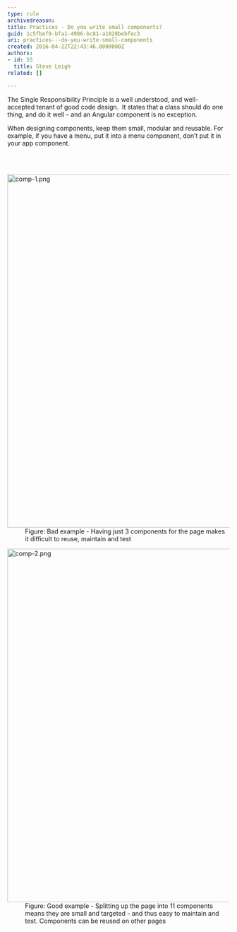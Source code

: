 ```yaml
---
type: rule
archivedreason: 
title: Practices - Do you write small components?
guid: 1c5fbef9-bfa1-4986-bc81-a1028bebfec3
uri: practices---do-you-write-small-components
created: 2016-04-22T22:43:46.0000000Z
authors:
- id: 55
  title: Steve Leigh
related: []

---
```



<p class="p1">The Single Responsibility Principle is a well understood, and&#160;well-accepted&#160;tenant of good code design.&#160; It states that a class should do one thing, and do it well – and an Angular&#160;component is no exception.</p><p class="p1">When designing components, keep them small, modular and reusable. For example, if you have a menu, put it into a menu component, don’t put it in your app component.<br></p>
<br><excerpt class='endintro'></excerpt><br>
<dl class="badImage"><dt><img src="/PublishingImages/comp-1.png" alt="comp-1.png" style="width&#58;800px;" /></dt><dd>Figure&#58; Bad example - Having just 3 components for the page makes it difficult to reuse, maintain and test​<br></dd></dl><dl class="goodImage"><dt><img src="/PublishingImages/comp-2.png" alt="comp-2.png" style="width&#58;800px;" /></dt><dd>Figure&#58; Good example - Splitting up the page into 11 components means they are small and targeted - and thus easy to maintain and test. Components can be reused on other pages</dd></dl>​



